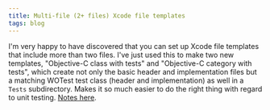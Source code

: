 ```yaml
---
title: Multi-file (2+ files) Xcode file templates
tags: blog
---
```


I'm very happy to have discovered that you can set up Xcode file templates that include more than two files. I've just used this to make two new templates, "Objective-C class with tests" and "Objective-C category with tests", which create not only the basic header and implementation files but a matching WOTest test class (header and implementation) as well in a `Tests` subdirectory. Makes it so much easier to do the right thing with regard to unit testing. [Notes here](http://typechecked.net/wiki/Multi-file_Xcode_templates).
